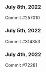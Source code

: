 ### July 8th, 2022

Commit #257010

### July 5th, 2022

Commit #314353


### July 4th, 2022

Commit #72281
